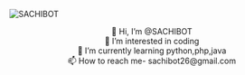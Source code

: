 ![SACHIBOT](https://cardivo.vercel.app/api?name=Sachintha%20Rashan%20&description=Hi,%20Welcome%20To%20My%20Profile&image=https://telegra.ph/file/78d8fad98d6ad886f8f92.jpg&s=10?v=4&backgroundColor=%23e4f2f6&instagram=sachi_ya_004&github=SACHIBOT)
<p align="center">
 👋 Hi, I’m @SACHIBOT<br>
 👀 I’m interested in coding<br>
 🌱 I’m currently learning python,php,java<br>
 📫 How to reach me- sachibot26@gmail.com<br>
  </p>
